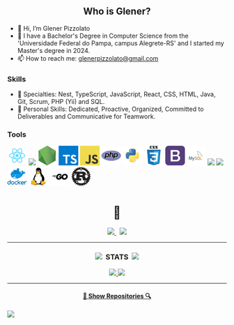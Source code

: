 <h2 align="center">Who is Glener?</h2>

- 👋 Hi, I’m Glener Pizzolato
- 🌱 I have a Bachelor's Degree in Computer Science from the 'Universidade Federal do Pampa, campus Alegrete-RS' and I started my Master's degree in 2024.
- 📫 How to reach me: glenerpizzolato@gmail.com


### Skills
- 🔭 Specialties: Nest, TypeScript, JavaScript, React, CSS, HTML, Java, Git, Scrum, PHP (Yii) and SQL.
- 💬 Personal Skills: Dedicated, Proactive, Organized, Committed to Deliverables and Communicative for Teamwork.

### Tools
<code><img height="45" src="https://raw.githubusercontent.com/github/explore/80688e429a7d4ef2fca1e82350fe8e3517d3494d/topics/react/react.png"></code>
<code><img height="45" src="https://docs.nestjs.com/assets/logo-small.svg"></code>
<code><img height="45" src="https://raw.githubusercontent.com/github/explore/80688e429a7d4ef2fca1e82350fe8e3517d3494d/topics/nodejs/nodejs.png"></code>
<code><img height="45" src="https://raw.githubusercontent.com/github/explore/80688e429a7d4ef2fca1e82350fe8e3517d3494d/topics/typescript/typescript.png"></code>
<code><img height="45" src="https://raw.githubusercontent.com/github/explore/80688e429a7d4ef2fca1e82350fe8e3517d3494d/topics/javascript/javascript.png"></code>
<code><img height="45" src="https://raw.githubusercontent.com/github/explore/80688e429a7d4ef2fca1e82350fe8e3517d3494d/topics/php/php.png"></code>
<code><img height="45" src="https://raw.githubusercontent.com/github/explore/80688e429a7d4ef2fca1e82350fe8e3517d3494d/topics/python/python.png"></code>
<code><img height="45" src="https://raw.githubusercontent.com/devicons/devicon/master/icons/css3/css3-original-wordmark.svg"></code>
<code><img height="45" src="https://raw.githubusercontent.com/github/explore/80688e429a7d4ef2fca1e82350fe8e3517d3494d/topics/bootstrap/bootstrap.png"></code>
<code><img height="45" src="https://raw.githubusercontent.com/github/explore/80688e429a7d4ef2fca1e82350fe8e3517d3494d/topics/mysql/mysql.png"></code>
<code><img height="45" src="https://cdn.iconscout.com/icon/free/png-256/postgresql-226047.png"></code>
<code><img height="45" src="https://encrypted-tbn0.gstatic.com/images?q=tbn:ANd9GcT9ADisccEuZ0X-Bt7ju9embfnI7Zr_cgUy29foeFM&s=0"></code>
<code><img height="45" src="https://raw.githubusercontent.com/github/explore/80688e429a7d4ef2fca1e82350fe8e3517d3494d/topics/docker/docker.png" ></code>
<code><img height="45" src="https://raw.githubusercontent.com/github/explore/80688e429a7d4ef2fca1e82350fe8e3517d3494d/topics/linux/linux.png"></code>
<code><img height="45" src="https://raw.githubusercontent.com/github/explore/80688e429a7d4ef2fca1e82350fe8e3517d3494d/topics/go/go.png"></code>
<code><img height="45" src="https://raw.githubusercontent.com/github/explore/80688e429a7d4ef2fca1e82350fe8e3517d3494d/topics/rust/rust.png"></code>

<h1 align="center">🤲</h1>

<div align="center">
  <a href="https://www.linkedin.com/in/glenerpizzolato">
    <img src="https://img.shields.io/badge/LinkedIn%20-%0A66C2.svg?&style=for-the-badge&logo=LinkedIn&logoColor=0A66C2&color=282828" target="_blank"/>
  </a>
  &nbsp;
  <a href="mailto:glenerpizzolato@gmail.com">
    <img src="https://img.shields.io/badge/Gmail-D14836?style=for-the-badge&logo=gmail&logoColor=white" target="_blank"/>
  </a>
</div>

<hr>

<h3 align="center">
  <img src="https://slackmojis.com/emojis/59967-duck_dance/download" width="30"/>&nbsp;&nbsp;STATS&nbsp;&nbsp;<img src="https://slackmojis.com/emojis/59967-duck_dance/download" width="30"/>
</h3>

<div align="center">
  <a href="https://github.com/glener10">
  <img height="180em" src="https://github-readme-stats.vercel.app/api?username=glener10&show_icons=true&theme=dark&include_all_commits=true&count_private=true"/>
  <img height="180em" src="https://github-readme-stats.vercel.app/api/top-langs/?username=glener10&layout=compact&langs_count=7&theme=dark"/>
</div>

<hr>

<h4 align="center">
  <a href="https://github.com/glener10?tab=repositories" title="Show Repositories">🔎 Show Repositories 🔍</a>
</h4>
  
  <img src="https://raw.githubusercontent.com/Trilokia/Trilokia/379277808c61ef204768a61bbc5d25bc7798ccf1/bottom_header.svg">
